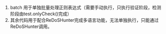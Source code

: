 1. batch 用于单独批量处理正则表达式（需要手动执行，只执行验证阶段，检测阶段由test.onlyCheck()完成）
2. 其余代码用于配合ReDoSHunter完成多语言功能，无法单独执行，只能通过ReDoSHunter调用。